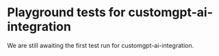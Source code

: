 # Playground tests for customgpt-ai-integration
We are still awaiting the first test run for customgpt-ai-integration.
